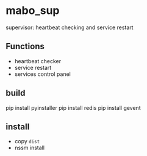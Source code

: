 mabo_sup
========

supervisor: heartbeat checking and service restart

## Functions

- heartbeat checker
- service restart
- services control panel

## build

pip install pyinstaller
pip install redis
pip install gevent

## install

- copy `dist`
- nssm install

